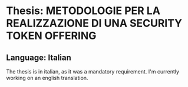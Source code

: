 # Thesis: METODOLOGIE PER LA REALIZZAZIONE DI UNA SECURITY TOKEN OFFERING
## Language: Italian
The thesis is in italian, as it was a mandatory requirement. I'm currently working on an english translation. 
